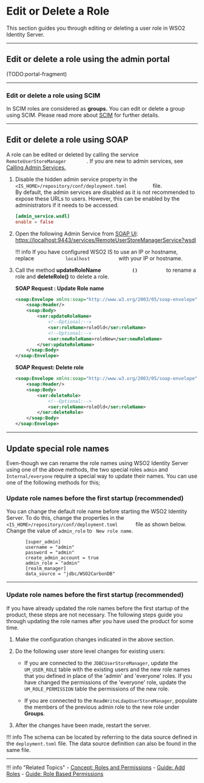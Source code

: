 # Edit or Delete a Role

This section guides you through editing or deleting a user role in WSO2 Identity Server.

----

## Edit or delete a role using the admin portal

(TODO:portal-fragment)

---

### Edit or delete a role using SCIM

In SCIM roles are considered as **groups.** You can edit or delete a
group using SCIM. Please read more about
[SCIM](TODO:insert-link) for further
details.

---

## Edit or delete a role using SOAP

A role can be edited or deleted by calling the service
`         RemoteUserStoreManager        ` . If you are new to admin
services, see [Calling Admin
Services.](TODO:insert-link)

1.  Disable the hidden admin service property in the
    `           <IS_HOME>/repository/conf/deployment.toml          ` file.  
    By default, the admin services are disabled as it is not recommended
    to expose these URLs to users. However, this can be enabled by the
    administrators if it needs to be accessed.

    ``` toml
    [admin_service.wsdl]
    enable = false
    ```

2.  Open the following Admin Service from [SOAP UI](https://www.soapui.org/downloads/latest-release.html):
    [https://localhost:9443/services/RemoteUserStoreManagerService?wsdl  
    ](https://localhost:9443/services/RemoteUserStoreManagerService?wsdl)

    !!! info 
        If you have configured WSO2 IS to use an IP or hostname, replace
        `            localhost           ` with your IP or hostname.

3.  Call the method **updateRoleName `            ()           `** to
    rename a role and **deleteRole()** to delete a role.

    **SOAP Request : Update Role name**

    ``` xml
    <soap:Envelope xmlns:soap="http://www.w3.org/2003/05/soap-envelope" xmlns:ser="http://service.ws.um.carbon.wso2.org">
        <soap:Header/>
        <soap:Body>
            <ser:updateRoleName>
                <!--Optional:-->
                <ser:roleName>roleOld</ser:roleName>
                <!--Optional:-->
                <ser:newRoleName>roleNew</ser:newRoleName>
            </ser:updateRoleName>
        </soap:Body>
    </soap:Envelope>
    ```

    **SOAP Request: Delete role**

    ``` xml
    <soap:Envelope xmlns:soap="http://www.w3.org/2003/05/soap-envelope" xmlns:ser="http://service.ws.um.carbon.wso2.org">
        <soap:Header/>
        <soap:Body>
            <ser:deleteRole>
                <!--Optional:-->
                <ser:roleName>roleOld</ser:roleName>
            </ser:deleteRole>
        </soap:Body>
    </soap:Envelope>
    ```
----

## Update special role names
Even-though we can rename the role names using WSO2 Identity Server using one of the above methods, the two special roles
`admin` and `Internal/everyone` require a special way to update their names. You can use one of the following methods for this;

### Update role names before the first startup (recommended)

You can change the default role name before starting the WSO2 Identity
Server. To do this, change the properties in the `         <IS_HOME>/repository/conf/deployment.toml       ` file as shown below.
Change the value of `admin_role` to ` New role name`. 


           [super_admin]
           username = "admin"
           password = "admin"
           create_admin_account = true
           admin_role = "admin"
           [realm_manager]
           data_source = "jdbc/WSO2CarbonDB"


---

### Update role names before the first startup (recommended)

If you have already updated the role names before the first startup of
the product, these steps are not necessary. The following steps guide
you through updating the role names after you have used the product for
some time.

1.  Make the configuration changes indicated in the above
        section.
2.  Do the following user store level changes for existing users:  
       -   If you are connected to the
            `JDBCUserStoreManager`, update the
            `UM_USER_ROLE` table with the existing
            users and the new role names that you defined in place of the
            'admin' and 'everyone' roles. If you have changed the
            permissions of the 'everyone' role, update the
            `UM_ROLE_PERMISSION` table the
            permissions of the new role.

       -   If you are connected to the `ReadWriteLdapUserStoreManager`, populate the members of the previous admin role to the new
            role under **Groups**.

3.  After the changes have been made, restart the server.

!!! info 
    The schema can be located by referring to the data source
    defined in the `deployment.toml` file. The data source definition
    can also be found in the same file. 

-----

!!! info "Related Topics"
    - [Concept: Roles and Permissions](../../../concepts/user-management/roles-and-permissions)
    - [Guide: Add Roles](../add-user-roles)
    - [Guide: Role Based Permissions](../edit-delete-roles)

